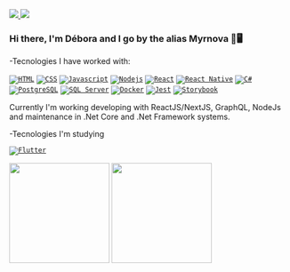 <a href="https://www.linkedin.com/in/debycl2002/">
  <img src="https://img.icons8.com/fluent/48/000000/linkedin.png"/>
</a>
<a href="mailto:deboraca02.d@gmail.com">
  <img src="https://img.icons8.com/fluent/48/000000/gmail.png"/>
</a>

### Hi there, I'm Débora and I go by the alias Myrnova 👋🖥️

-Tecnologies I have worked with:

<code><a href="https://developer.mozilla.org/pt-BR/docs/Web/HTML" target="_blank"><img src="https://img.icons8.com/color/48/000000/html-5--v1.png" title="HTML"/></a></code>
<code><a href="https://developer.mozilla.org/pt-BR/docs/Web/CSS" target="_blank"><img src="https://img.icons8.com/color/48/000000/css3.png" title="CSS"/></a></code>
<code><a href="https://www.javascript.com" target="_blank"><img src="https://img.icons8.com/color/48/000000/javascript--v1.png" title="Javascript"/></a></code>
<code><a href="https://nodejs.org/en/" target="_blank"><img src="https://img.icons8.com/color/48/000000/nodejs.png" title="Nodejs" /></a></code>
<code><a href="https://reactjs.org" target="_blank"><img src="https://img.icons8.com/color/48/000000/react-native.png" title="React"/></a></code>
<code><a href="https://reactnative.dev" target="_blank"><img src="https://img.icons8.com/nolan/48/react-native.png" title="React Native"/></a></code>
<code><a href="https://docs.microsoft.com/en-us/dotnet/csharp/" target="_blank"><img src="https://img.icons8.com/color/48/000000/c-sharp-logo.png" title="C#"/></a></code>
<code><a href="https://www.postgresql.org" target="_blank"><img src="https://img.icons8.com/color/48/000000/postgreesql.png" title="PostgreSQL"/></a></code>
<code><a href="https://www.microsoft.com/en-us/sql-server/sql-server-downloads?rtc=1" target="_blank"><img src="https://img.icons8.com/external-wanicon-flat-wanicon/48/000000/external-sql-server-big-data-wanicon-flat-wanicon.png" title="SQL Server"/></a></code>
<code><a href="https://nodejs.org/en/" target="_blank"><img src="https://img.icons8.com/fluency/48/000000/docker.png" title="Docker"/></a></code>
<code><a href="https://jestjs.io/" target="_blank"><img src="https://img.icons8.com/external-tal-revivo-shadow-tal-revivo/48/000000/external-jest-can-collect-code-coverage-information-from-entire-projects-logo-shadow-tal-revivo.png" title="Jest"/></a></code>
<code><a href="https://storybook.js.org" target="_blank"><img src="https://img.icons8.com/fluency/48/000000/bookmark.png" title="Storybook" /></a></code>


Currently I'm working developing with ReactJS/NextJS, GraphQL, NodeJs and maintenance in .Net Core and .Net Framework systems.

-Tecnologies I'm studying

<code><a href="https://flutter.dev" target="_blank"><img src="https://img.icons8.com/color/48/000000/flutter.png" title="Flutter"/></a></code>

<img height="180" float="left" src="https://github-readme-stats.vercel.app/api?username=myrnova&show_icons=true&hide_border=true&text_color=bbffff&icon_color=ffffff&bg_color=333333&title_color=ffffff"></img>
<img height="180" float="left" src="https://github-readme-stats.vercel.app/api/top-langs/?username=myrnova&hide_border=true&layout=compact&text_color=bbffff&icon_color=ffffff&bg_color=333333&title_color=ffffff"></img>  
